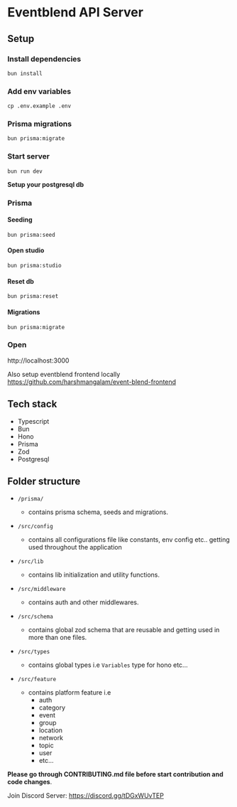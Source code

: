 # Eventblend API Server

## Setup

### Install dependencies

```
bun install
```

### Add env variables

```
cp .env.example .env
```

### Prisma migrations

```
bun prisma:migrate
```

### Start server

```
bun run dev
```

**Setup your postgresql db**

### Prisma

#### Seeding

```
bun prisma:seed
```

#### Open studio

```
bun prisma:studio
```

#### Reset db

```
bun prisma:reset
```

#### Migrations

```
bun prisma:migrate
```

### Open

http://localhost:3000

Also setup eventblend frontend locally
https://github.com/harshmangalam/event-blend-frontend

## Tech stack

- Typescript
- Bun
- Hono
- Prisma
- Zod
- Postgresql

## Folder structure

- `/prisma/`

  - contains prisma schema, seeds and migrations.

- `/src/config`

  - contains all configurations file like constants, env config etc.. getting used throughout the application

- `/src/lib`

  - contains lib initialization and utility functions.

- `/src/middleware`

  - contains auth and other middlewares.

- `/src/schema`

  - contains global zod schema that are reusable and getting used in more than one files.

- `/src/types`

  - contains global types i.e `Variables` type for hono etc...

- `/src/feature`
  - contains platform feature i.e
    - auth
    - category
    - event
    - group
    - location
    - network
    - topic
    - user
    - etc...

**Please go through CONTRIBUTING.md file before start contribution and code changes**.

Join Discord Server: https://discord.gg/tDGxWUvTEP
